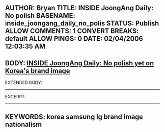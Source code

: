 AUTHOR: Bryan
TITLE: INSIDE JoongAng Daily: No polish
BASENAME: inside_joongang_daily_no_polis
STATUS: Publish
ALLOW COMMENTS: 1
CONVERT BREAKS: __default__
ALLOW PINGS: 0
DATE: 02/04/2006 12:03:35 AM
-----
BODY:
<a title="INSIDE JoongAng Daily" href="http://joongangdaily.joins.com/200601/31/200601312209239709900090509051.html">INSIDE JoongAng Daily: No polish yet on Korea's brand image</a>
-----
EXTENDED BODY:

-----
EXCERPT:

-----
KEYWORDS:
korea samsung lg brand image nationalism
-----


